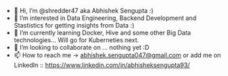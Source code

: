 - 👋 Hi, I’m @shredder47 aka Abhishek Sengupta :)
- 👀 I’m interested in Data Engineering, Backend Development and Stastistics for getting insights from Data :)
- 🌱 I’m currently learning Docker, Hive and some other Big Data technologies... Will go for Kuberneties next.
- 💞️ I’m looking to collaborate on ... nothing yet :D 
- 📫 How to reach me -> abhishek.sengupta047@gmail.com or add me on LinkedIn :: https://www.linkedin.com/in/abhisheksengupta93/

<!---
shredder47/shredder47 is a ✨ special ✨ repository because its `README.md` (this file) appears on your GitHub profile.
You can click the Preview link to take a look at your changes.
--->


